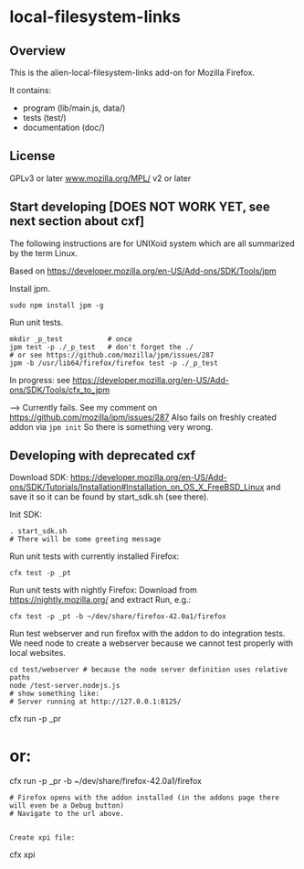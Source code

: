 local-filesystem-links
======================

Overview
--------
This is the alien-local-filesystem-links add-on for Mozilla Firefox.

It contains:

* program (lib/main.js, data/)
* tests (test/)
* documentation (doc/)

License
-------
GPLv3 or later
www.mozilla.org/MPL/ v2 or later


Start developing [DOES NOT WORK YET, see next section about cxf]
----------------

The following instructions are for UNIXoid system which are all summarized by the term Linux.

Based on https://developer.mozilla.org/en-US/Add-ons/SDK/Tools/jpm

Install jpm.
```
sudo npm install jpm -g
```

Run unit tests.
```
mkdir _p_test           # once
jpm test -p ./_p_test   # don't forget the ./
# or see https://github.com/mozilla/jpm/issues/287
jpm -b /usr/lib64/firefox/firefox test -p ./_p_test
```

In progress: see https://developer.mozilla.org/en-US/Add-ons/SDK/Tools/cfx_to_jpm

--> Currently fails. See my comment on https://github.com/mozilla/jpm/issues/287
Also fails on freshly created addon via `jpm init`
So there is something very wrong.


Developing with deprecated cxf
------------------------------

Download SDK:
https://developer.mozilla.org/en-US/Add-ons/SDK/Tutorials/Installation#Installation_on_OS_X_FreeBSD_Linux
and save it so it can be found by start_sdk.sh (see there).

Init SDK:
```
. start_sdk.sh
# There will be some greeting message
```

Run unit tests with currently installed Firefox:
```
cfx test -p _pt
```

Run unit tests with nightly Firefox:
Download from https://nightly.mozilla.org/ and extract
Run, e.g.:
```
cfx test -p _pt -b ~/dev/share/firefox-42.0a1/firefox
```

Run test webserver and run firefox with the addon to do integration tests.
We need node to create a webserver because we cannot test properly with local websites.
```
cd test/webserver # because the node server definition uses relative paths
node /test-server.nodejs.js
# show something like:
# Server running at http://127.0.0.1:8125/

```
cfx run -p _pr
# or:
cfx run -p _pr -b ~/dev/share/firefox-42.0a1/firefox
```
# Firefox opens with the addon installed (in the addons page there will even be a Debug button)
# Navigate to the url above.


Create xpi file:
```
cfx xpi
```
